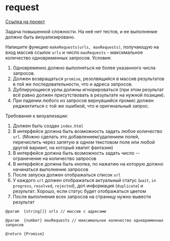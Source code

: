 # request
[Ссылка на проект](https://arsb29.github.io/request/)

Задача повышенной сложности. На неё нет тестов, и ее выполнение должно быть визуализировано.

Напишите функцию `makeRequests(urls, maxRequests)`, получающую на вход массив ссылок `urls` и число `maxRequests` - максимальное количество одновременных запросов. Условия:
 1. Одновременно должно выполняться не более указанного числа запросов.
 2. Должен возвращаться `promise`, резолвящийся в массив результатов в той же последовательности, что и адреса запросов.
 3. Дублирующиеся урлы должны игнорироваться (при этом результат всё равно должен присутствовать в результате на нужной позиции).
 4. При падении любого из запросов вернувшийся промис должен реджектиться с той же ошибкой, что и оригинальный запрос.

Требования к визуализации:
 1. Должен быть создан `index.html`
 2. В интерфейсе должна быть возможность задать любое количество `url`. (Можно сделать это добавлением/удалением полей, перечислить через запятую в одном текстовом поле или любой другой вариант, на который хватит фантазии)
 3. В интерфейсе должна быть возможность задать число -- ограничение на количество запросов
 4. В интерфейсе должна быть кнопка, по нажатию на которую должно начинаться выполнение запросов
 5. После запуска должен отображаться список `url`
 6. У каждого `url` должен отображаться актуальный статус (`wait`, `in progress`, `resolved`, `rejected`), доп информация (`duplicate`) и результат. Хорошо, если статус будет отображаться цветом
 7. После выполнения всех запросов на страницу нужно вывести результат
```
@param  {string[]} urls // массив с адресами

@param  {number} maxRequests // максимальное количество одновременных запросов

@return {Promise}
```
